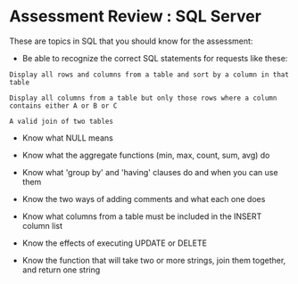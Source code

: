 # Assessment Review : SQL Server

These are topics in SQL that you should know for the assessment:

* Be able to recognize the correct SQL statements for requests like these: 

```
Display all rows and columns from a table and sort by a column in that table

Display all columns from a table but only those rows where a column contains either A or B or C

A valid join of two tables
```

* Know what NULL means

* Know what the aggregate functions (min, max, count, sum, avg) do

* Know what 'group by' and 'having' clauses do and when you can use them

* Know the two ways of adding comments and what each one does

* Know what columns from a table must be included in the INSERT column list

* Know the effects of executing UPDATE or DELETE

* Know the function that will take two or more strings, join them together, and return one string 